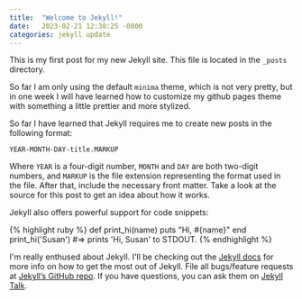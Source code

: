 ```yaml
---
title:  "Welcome to Jekyll!"
date:   2023-02-21 12:38:25 -0800
categories: jekyll update
---
```

This is my first post for my new Jekyll site.  This file is located in the `_posts` directory. 

So far I am only using the default `minima` theme, which is not very pretty, but in one week I will have learned how to customize my github pages theme with something a little prettier and more stylized.

So far I have learned that Jekyll requires me to create new posts in the following format:

`YEAR-MONTH-DAY-title.MARKUP`

Where `YEAR` is a four-digit number, `MONTH` and `DAY` are both two-digit numbers, and `MARKUP` is the file extension representing the format used in the file. After that, include the necessary front matter. Take a look at the source for this post to get an idea about how it works.

Jekyll also offers powerful support for code snippets:

{% highlight ruby %}
def print_hi(name)
  puts "Hi, #{name}"
end
print_hi('Susan')
#=> prints 'Hi, Susan' to STDOUT.
{% endhighlight %}

I'm really enthused about Jekyll.  I'll be checking out the [Jekyll docs][jekyll-docs] for more info on how to get the most out of Jekyll. File all bugs/feature requests at [Jekyll’s GitHub repo][jekyll-gh]. If you have questions, you can ask them on [Jekyll Talk][jekyll-talk].

[jekyll-docs]: https://jekyllrb.com/docs/home
[jekyll-gh]:   https://github.com/jekyll/jekyll
[jekyll-talk]: https://talk.jekyllrb.com/
